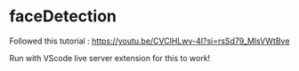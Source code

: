 # faceDetection

Followed this tutorial : https://youtu.be/CVClHLwv-4I?si=rsSd79_MlsVWtBve

Run with VScode live server extension for this to work!
